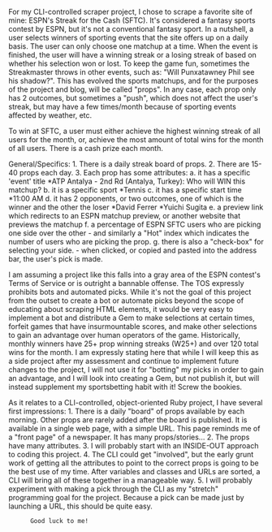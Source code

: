 For my CLI-controlled scraper project, I chose to scrape a favorite site of mine: ESPN's Streak for the Cash (SFTC). It's considered a fantasy sports contest by ESPN, but it's not a conventional fantasy sport. In a nutshell, a user selects winners of sporting events that the site offers up on a daily basis. The user can only choose one matchup at a time. When the event is finished, the user will have a winning streak or a losing streak of based on whether his selection won or lost. To keep the game fun, sometimes the Streakmaster throws in other events, such as: "Will Punxatawney Phil see his shadow?". This has evolved the sports matchups, and for the purposes of the project and blog, will be called "props". In any case, each prop only has 2 outcomes, but sometimes a "push", which does not affect the user's streak, but may have a few times/month because of sporting events affected by weather, etc.

To win at SFTC, a user must either achieve the highest winning streak of all users for the month, or, achieve the most amount of total wins for the month of all users. There is a cash prize each month.

  General/Specifics:
    1. There is a daily streak board of props.
    2. There are 15-40 props each day.
    3. Each prop has some attributes:
        a. it has a specific 'event' title
          *ATP Antalya - 2nd Rd (Antalya, Turkey): Who will WIN this matchup?
        b. it is a specific sport
          *Tennis
        c. it has a specific start time
          *11:00 AM
        d. it has 2 opponents, or two outcomes, one of which is the winner and the other the loser
          *David Ferrer
          *Yuichi Sugita
        e. a preview link which redirects to an ESPN matchup preview, or another website that previews the matchup
        f. a percentage of ESPN SFTC users who are picking one side over the other
            - and similarly a "Hot" index which indicates the number of users who are picking the prop.
        g. there is also a "check-box" for selecting your side.
            - when clicked, or copied and pasted into the address bar, the user's pick is made.
            
I am assuming a project like this falls into a gray area of the ESPN contest's Terms of Service or is outright a bannable offense. The TOS expressly prohibits bots and automated picks. While it's not the goal of this project from the outset to create a bot or automate picks beyond the scope of educating about scraping HTML elements, it would be very easy to implement a bot and distribute a Gem to make selections at certain times, forfeit games that have insurmountable scores, and make other selections to gain an advantage over human operators of the game. Historically, monthly winners have 25+ prop winning streaks (W25+) and over 120 total wins for the month. I am expressly stating here that while I will keep this as a side project after my assessment and continue to implement future changes to the project, I will not use it for "botting" my picks in order to gain an advantage, and I will look into creating a Gem, but not publish it, but will instead supplement my sportsbetting habit with it! Screw the bookies.

As it relates to a CLI-controlled, object-oriented Ruby project, I have several first impressions:
       1. There is a daily "board" of props available by each morning. Other props are rarely added after the board is 
          published. It is available in a single web page, with a simple URL.
            This page reminds me of a "front page" of a newspaper. It has many props/stories...
       2. The props have many attributes.
       3. I will probably start with an INSIDE-OUT approach to coding this project.
       4. The CLI could get "involved", but the early grunt work of getting all the attributes to point to the correct props           is going to be the best use of my time. After variables and classes and URLs are sorted, a CLI will bring all of 
          these together in a manageable way.
       5. I will probably experiment with making a pick through the CLI as my "stretch" programming goal for the project.
          Because a pick can be made just by launching a URL, this should be quite easy.
          
          Good luck to me!


            
